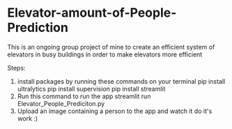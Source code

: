 # Elevator-amount-of-People-Prediction
This is an ongoing group project of mine to create an efficient system of elevators in busy buildings in order to make elevators more efficient

Steps:
1. install packages by running these commands on your terminal
    pip install ultralytics
    pip install supervision
    pip install streamlit
2. Run this command to run the app
   streamlit run Elevator_People_Prediciton.py
3. Upload an image containing a person to the app and watch it do it's work :)
